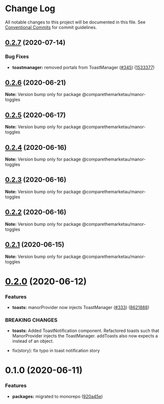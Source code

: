 # Change Log

All notable changes to this project will be documented in this file.
See [Conventional Commits](https://conventionalcommits.org) for commit guidelines.

## [0.2.7](https://github.com/comparethemarketau/manor-react/compare/@comparethemarketau/manor-toggles@0.2.6...@comparethemarketau/manor-toggles@0.2.7) (2020-07-14)


### Bug Fixes

* **toastmanager:** removed portals from ToastManager ([#345](https://github.com/comparethemarketau/manor-react/issues/345)) ([1533377](https://github.com/comparethemarketau/manor-react/commit/1533377910e9cbac266abe24fae1ee42eba4c52f))





## [0.2.6](https://github.com/comparethemarketau/manor-react/compare/@comparethemarketau/manor-toggles@0.2.5...@comparethemarketau/manor-toggles@0.2.6) (2020-06-21)

**Note:** Version bump only for package @comparethemarketau/manor-toggles





## [0.2.5](https://github.com/comparethemarketau/manor-react/compare/@comparethemarketau/manor-toggles@0.2.4...@comparethemarketau/manor-toggles@0.2.5) (2020-06-17)

**Note:** Version bump only for package @comparethemarketau/manor-toggles





## [0.2.4](https://github.com/comparethemarketau/manor-react/compare/@comparethemarketau/manor-toggles@0.2.3...@comparethemarketau/manor-toggles@0.2.4) (2020-06-16)

**Note:** Version bump only for package @comparethemarketau/manor-toggles





## [0.2.3](https://github.com/comparethemarketau/manor-react/compare/@comparethemarketau/manor-toggles@0.2.2...@comparethemarketau/manor-toggles@0.2.3) (2020-06-16)

**Note:** Version bump only for package @comparethemarketau/manor-toggles





## [0.2.2](https://github.com/comparethemarketau/manor-react/compare/@comparethemarketau/manor-toggles@0.2.1...@comparethemarketau/manor-toggles@0.2.2) (2020-06-16)

**Note:** Version bump only for package @comparethemarketau/manor-toggles





## [0.2.1](https://github.com/comparethemarketau/manor-react/compare/@comparethemarketau/manor-toggles@0.2.0...@comparethemarketau/manor-toggles@0.2.1) (2020-06-15)

**Note:** Version bump only for package @comparethemarketau/manor-toggles





# [0.2.0](https://github.com/comparethemarketau/manor-react/compare/@comparethemarketau/manor-toggles@0.1.0...@comparethemarketau/manor-toggles@0.2.0) (2020-06-12)


### Features

* **toasts:** manorProvider now injects ToastManager ([#333](https://github.com/comparethemarketau/manor-react/issues/333)) ([8621888](https://github.com/comparethemarketau/manor-react/commit/862188867bbc8258b29fa162f46e5ad5b108f778))


### BREAKING CHANGES

* **toasts:** Added ToastNotification component. Refactored toasts such that ManorProvider
injects the ToastManager. addToasts also now expects a <ToastNotification> instead of an object.

* fix(story): fix typo in toast notification story





# 0.1.0 (2020-06-11)


### Features

* **packages:** migrated to monorepo ([920a45e](https://github.com/comparethemarketau/manor-react/commit/920a45ec4b40a19de32f39f29693cbe1b1f314ae))
